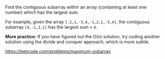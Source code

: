 Find the contiguous subarray within an array (containing at least one number) which has the largest sum.

For example, given the array ```[-2,1,-3,4,-1,2,1,-5,4]```,
the contiguous subarray ```[4,-1,2,1]``` has the largest sum = ```6```.

**More practice:**
If you have figured out the O(n) solution, try coding another solution using the divide and conquer approach, which is more subtle.

https://leetcode.com/problems/maximum-subarray